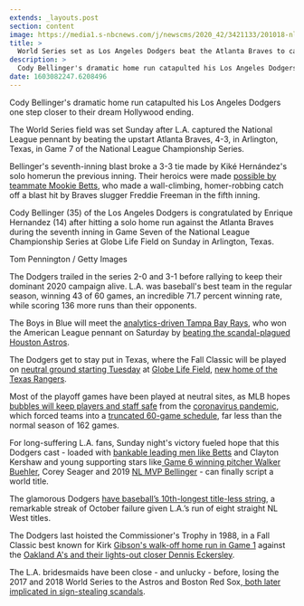 ```yaml
--- 
extends: _layouts.post 
section: content 
image: https://media1.s-nbcnews.com/j/newscms/2020_42/3421133/201018-nlcs_braves_dodgers_kf-933_7c882befb8e661dc1ed2c59dd4b21241.nbcnews-fp-1200-630.jpg 
title: > 
  World Series set as Los Angeles Dodgers beat the Atlanta Braves to capture NL pennant 
description: > 
  Cody Bellinger's dramatic home run catapulted his Los Angeles Dodgers one step closer to their dream Hollywood ending.The World Series field was set Sunday after L.A. captured the National League pennant by beating the upstart Atlanta Braves, 4-3, in Arlington, Texas, in Game 7 of the National League Championship Series.Tom Pennington / Getty ImagesThe Dodgers trailed in the series 2-0 and 3-1 before rallying to keep their dominant 2020 campaign alive.The glamorous Dodgers have baseball’s 10th-longest title-less string, a remarkable streak of October failure given L.A.’s run of eight straight NL West titles.The L.A. bridesmaids have been close - and unlucky - before, losing the 2017 and 2018 World Series to the Astros and Boston Red Sox, both later implicated in sign-stealing scandals. 
date: 1603082247.6208496 
--- 
```

<div><p class="endmarkEnabled">Cody Bellinger's dramatic home run catapulted his Los Angeles Dodgers one step closer to their dream Hollywood ending.</p><p class="endmarkEnabled">The World Series field was set Sunday after L.A. captured the National League pennant by beating the upstart Atlanta Braves, 4-3, in Arlington, Texas, in Game 7 of the National League Championship Series.</p><p></p><p id="taboolaReadMoreBelow"></p><p class="endmarkEnabled">Bellinger's seventh-inning blast broke a 3-3 tie made by Kik&#233; Hern&#225;ndez's solo homerun the previous inning. Their heroics were made <a href="https://www.mlb.com/news/mookie-betts-robs-freddie-freeman-hr-nlcs-game-7" target="_blank">possible by teammate Mookie Betts</a>, who made a wall-climbing, homer-robbing catch off a blast hit by Braves slugger Freddie Freeman in the fifth inning.</p><p class="lazyload-placeholder"></p><p class="caption__container">Cody Bellinger (35) of the Los Angeles Dodgers is congratulated by Enrique Hernandez (14) after hitting a solo home run against the Atlanta Braves during the seventh inning in Game Seven of the National League Championship Series at Globe Life Field on Sunday in Arlington, Texas.</p><p class="caption__source">Tom Pennington / Getty Images</p><p class="endmarkEnabled">The Dodgers trailed in the series 2-0 and 3-1 before rallying to keep their dominant 2020 campaign alive. L.A. was baseball's best team in the regular season, winning 43 of 60 games, an incredible 71.7 percent winning rate, while scoring 136 more runs than their opponents.</p><p class="endmarkEnabled">The Boys in Blue will meet the <a href="https://www.mlb.com/news/rays-success-built-on-analytics-development" target="_blank">analytics-driven Tampa Bay Rays</a>, who won the American League pennant on Saturday by <a href="https://www.nbcnews.com/news/sports/houston-astros-gm-manager-suspended-over-theft-pitching-signs-n1114701" target="_blank">beating the scandal-plagued Houston Astros</a>.</p><p class="endmarkEnabled">The Dodgers get to stay put in Texas, where the Fall Classic will be played on <a href="https://www.mlb.com/postseason" target="_blank">neutral ground starting Tuesday</a> at <a href="https://www.mlb.com/rangers/ballpark" target="_blank">Globe Life Field</a>, <a href="https://www.nbcdfw.com/news/sports/red-fever/world-series-to-be-held-in-arlington-first-time-at-one-site-since-1944-ap/2444257/" target="_blank">new home of the Texas Rangers</a>.</p><p></p><p class="endmarkEnabled">Most of the playoff games have been played at neutral sites, as MLB hopes <a href="https://www.nbcsports.com/bayarea/giants/mlb-playoffs-be-held-bubble-four-locations-texas-california#:~:text=MLB%20and%20the%20Players%20Association,division%20series%20for%20both%20leagues.&amp;text=The%20Athletic's%20Ken%20Rosenthal%20first,of%20the%20first%2Dround%20series." target="_blank">bubbles will keep players and staff safe</a> from the <a href="https://www.nbcnews.com/health/coronavirus" target="_blank">coronavirus pandemic</a>, which forced teams into a <a href="https://www.nbcnews.com/news/us-news/it-s-whole-new-ballgame-america-s-pastime-will-have-n1231904" target="_blank">truncated 60-game schedule</a>, far less than the normal season of 162 games.</p><p class="endmarkEnabled">For long-suffering L.A. fans, Sunday night's victory fueled hope that this Dodgers cast - loaded with <a href="https://www.nbcsports.com/boston/red-sox/why-did-mookie-betts-sign-long-term-dodgers-and-not-red-sox" target="_blank">bankable leading men like Betts</a> and Clayton Kershaw and young supporting stars like<a href="https://www.nbclosangeles.com/news/sports/dodgers-braves-nlcs-game-six/2445564/" target="_blank"> Game 6 winning pitcher Walker Buehler</a>, Corey Seager and 2019 <a href="https://mlb.nbcsports.com/2019/11/14/cody-bellinger-wins-2019-national-league-most-valuable-player-award/#:~:text=Cody%20Bellinger%20wins%202019%20National,Player%20Award%20%2D%20MLB%20%7C%20NBC%20Sports" target="_blank">NL MVP Bellinger</a> - can finally script a world title.</p><p class="endmarkEnabled">The glamorous Dodgers <a href="https://www.mlb.com/news/longest-world-series-title-droughts" target="_blank">have baseball&#8217;s 10th-longest title-less string</a>, a remarkable streak of October failure given L.A.&#8217;s run of eight straight NL West titles.</p><p class="usePresentation___1DKgp"></p><p class="endmarkEnabled">The Dodgers last hoisted the Commissioner's Trophy in 1988, in a Fall Classic best known for Kirk <a href="https://mlb.nbcsports.com/2018/10/15/kirk-gibson-home-run-happened-30-years-ago/" target="_blank">Gibson's walk-off home run in Game 1</a> against the <a href="https://www.facebook.com/NBCSports/posts/in-1988-kirk-gibson-hit-a-walkoff-home-run-off-of-dennis-eckersley-to-win-game-1/1853926031329407/" target="_blank">Oakland A's and their lights-out closer Dennis Eckersley</a>.</p><p></p><p class="endmarkEnabled">The L.A. bridesmaids have been close - and unlucky - before, losing the 2017 and 2018 World Series to the Astros and Boston Red Sox,<a href="https://www.nbcnews.com/news/us-news/l-city-council-asks-mlb-name-dodgers-world-champs-amid-n1119746" target="_blank"> both later implicated in sign-stealing scandals</a>.</p></div>